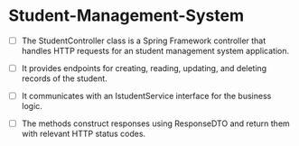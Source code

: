 # Student-Management-System

- [ ] The StudentController class is a Spring Framework controller that handles HTTP requests for an student management system application. 
- [ ] It provides endpoints for creating, reading, updating, and deleting records of the student.
- [ ]  It communicates with an IstudentService interface for the business logic. 
- [ ] The methods construct responses using ResponseDTO and return them with relevant HTTP status codes.

